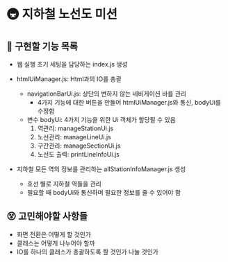 # 🚇 지하철 노선도 미션

## 📝 구현할 기능 목록
- 웹 실행 초기 세팅을 담당하는 index.js 생성

- htmlUiManager.js: Html과의 IO를 총괄
    - navigationBarUi.js: 상단의 변하지 않는 네비게이션 바를 관리
        - 4가지 기능에 대한 버튼을 만들어 htmlUiManager.js와 통신, bodyUi를 수정함
    - 변수 bodyUi: 4가지 기능을 위한 Ui 객체가 할당될 수 있음
        1. 역관리: manageStationUi.js
        2. 노선관리: manageLineUi.js
        3. 구간관리: manageSectionUi.js
        4. 노선도 출력: printLineInfoUi.js          
- 지하철 모든 역의 정보를 관리하는 allStationInfoManager.js 생성
    - 호선 별로 지하철 역들을 관리
    - 필요할 때 bodyUi와 통신하며 필요한 정보를 줄 수 있어야 함

## 😵 고민해야할 사항들

- 화면 전환은 어떻게 할 것인가
- 클래스는 어떻게 나누어야 할까
- IO를 하나의 클래스가 총괄하도록 할 것인가 나눌 것인가
